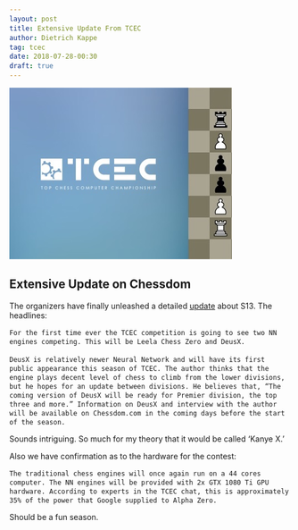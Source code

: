 ```yaml
---
layout: post
title: Extensive Update From TCEC
author: Dietrich Kappe
tag: tcec
date: 2018-07-28-00:30
draft: true
---
```

![TCEC](https://raw.githubusercontent.com/dkappe/dkappe.github.io/master/public/images/407B7C93-D7E5-494C-8B88-46ED2D08FAB0.jpeg)

## Extensive Update on Chessdom

The organizers have finally unleashed a detailed [update](http://www.chessdom.com/tcec-season-13-the-advance-of-the-nns/) about S13. The headlines:

    For the first time ever the TCEC competition is going to see two NN engines competing. This will be Leela Chess Zero and DeusX.

    DeusX is relatively newer Neural Network and will have its first public appearance this season of TCEC. The author thinks that the engine plays decent level of chess to climb from the lower divisions, but he hopes for an update between divisions. He believes that, “The coming version of DeusX will be ready for Premier division, the top three and more.” Information on DeusX and interview with the author will be available on Chessdom.com in the coming days before the start of the season.

Sounds intriguing. So much for my theory that it would be called ‘Kanye X.’

Also we have confirmation as to the hardware for the contest:

    The traditional chess engines will once again run on a 44 cores computer. The NN engines will be provided with 2x GTX 1080 Ti GPU hardware. According to experts in the TCEC chat, this is approximately 35% of the power that Google supplied to Alpha Zero.

Should be a fun season.

